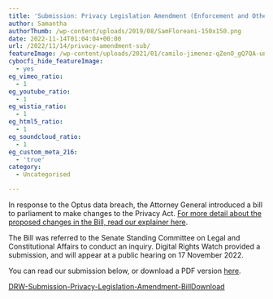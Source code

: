 ```yaml
---
title: 'Submission: Privacy Legislation Amendment (Enforcement and Other Measures) Bill 2022'
author: Samantha
authorThumb: /wp-content/uploads/2019/08/SamFloreani-150x150.png
date: 2022-11-14T01:04:04+00:00
url: /2022/11/14/privacy-amendment-sub/
featureImage: /wp-content/uploads/2021/01/camilo-jimenez-qZenO_gQ7QA-unsplash.jpg
cybocfi_hide_featureImage:
  - yes
eg_vimeo_ratio:
  - 1
eg_youtube_ratio:
  - 1
eg_wistia_ratio:
  - 1
eg_html5_ratio:
  - 1
eg_soundcloud_ratio:
  - 1
eg_custom_meta_216:
  - 'true'
category:
  - Uncategorised

---
```

In response to the Optus data breach, the Attorney General introduced a bill to parliament to make changes to the Privacy Act. <a href="https://digitalrightswatch.org.au/2022/10/26/privacy-amendment-bill/" target="_blank" rel="noreferrer noopener">For more detail about the proposed changes in the Bill, read our explainer here</a>.

The Bill was referred to the Senate Standing Committee on Legal and Constitutional Affairs to conduct an inquiry. Digital Rights Watch provided a submission, and will appear at a public hearing on 17 November 2022.

You can read our submission below, or download a PDF version <a href="/wp-content/uploads/2022/11/DRW-Submission-Privacy-Legislation-Amendment-Bill.pdf" target="_blank" rel="noreferrer noopener"><span style="text-decoration: underline;">here</span></a>.

<div data-wp-interactive="" class="wp-block-file">
  <a id="wp-block-file--media-58b28dde-9b0c-4cc9-a399-8fd74f0f0d8c" href="/wp-content/uploads/2022/11/DRW-Submission-Privacy-Legislation-Amendment-Bill.pdf">DRW-Submission-Privacy-Legislation-Amendment-Bill</a><a href="/wp-content/uploads/2022/11/DRW-Submission-Privacy-Legislation-Amendment-Bill.pdf" class="wp-block-file__button" download aria-describedby="wp-block-file--media-58b28dde-9b0c-4cc9-a399-8fd74f0f0d8c">Download</a>
</div>
